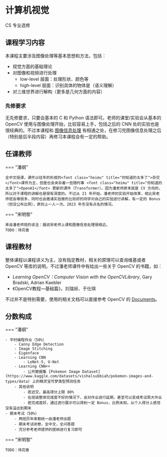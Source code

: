 # 计算机视觉

<div class="badges">
<span class="badge cs-badge">CS 专业选修</span>
</div>

<!-- include custom css -->
<link rel="stylesheet" type="text/css" href="custom.css">

## 课程学习内容

本课程主要涉及图像处理等基本思想和方法，包括：

- 视觉方面的基础理论
- 对图像和视频进行处理
    - low-level 层面：处理形状、颜色等
    - high-level 层面：识别具体的物体是（语义理解）
- 对三维世界进行解构（更多是几何方面的内容）

### 先修要求

无先修要求，只要会基本的 C 和 Python 语法即可。老师的课堂/实验会从基本的 OpenCV 使用与图像处理开始，比较容易上手，包括之后的 CNN 处的实验也是很经典的。不过本课程和 [图像信息处理](../digital_image_processing) 有相通之处，在修习完图像信息处理之后（特别是后半段内容）再修习本课程会有一定的帮助。

## 任课教师

=== "潘纲"

    全中文授课，课件以往年的形成的<font class="heimu" title="你知道的太多了">杂交</font>课件为主，但是也会夹杂着一些随时事 <font class="heimu" title="你知道的太多了">OpenAI</font> 更新的课件（Transformer）。因为潘老师原本就是 CV 方向的，所以对于课程的讲解也是很有深度的。不过从 21 年开始，潘老师的实验开始改革，相比宋老师班会难很多，同时也会邀请实验做的比较好的同学对自己的实验进行讲解，有一定的 Bonus（但没公布比例），原则上一人一次。2023 年冬没有点名的情况。

=== "宋明黎" 

    来自潘老师班的说法：据说宋老师上课和图像信息处理很相近。  
    TODO：待完善

## 课程教材

整体课程以课程讲义为主，没有指定教材，相关的原理可以查询维基或者 OpenCV 等库的说明。不过潘老师课件中有给出一些关于 OpenCV 的书籍，如：

- *Learning OpenCV：Computer Vision with the OpenCVLibrary*, Gary Bradski, Adrian Kaebler
- 《OpenCV教程—基础篇》，刘瑞祯、于仕琪

不过并不是特别需要，使用的相关文档可以直接参考 OpenCV 的 [Documents](https://docs.opencv.org/4.x/d1/dfb/intro.html)。

## 分数构成

=== "潘纲"

    - 平时编程作业（50%）
        - Canny Edge Detection
        - Image Stitching
        - Eigenface
        - Learning CNN
            - LeNet-5, U-Net
        - Learning CNN++
            - 公开数据集 [Pokemon Image Dataset](https://www.kaggle.com/datasets/vishalsubbiah/pokemon-images-and-types/data) 上的精灵宝可梦类型预测任务
        - 其他说明
            - 若迟交，最高得分上限 80%
            - 在班级整体完成度不好的情况下，会对作业进行延期，甚至可以变成考试周大作业
            - 若完成度好，通过进行展示可以得到一定 Bonus，比例未知，从个人得分上感觉没有溢出到期末
    - 期末考试（50%）
        - 两班历年来都统一由潘老师出题
        - 期末考试闭卷，全中文，全问答题
        - 充分参考老师提供的提纲进行复习即可

=== "宋明黎" 

    TODO：待完善
